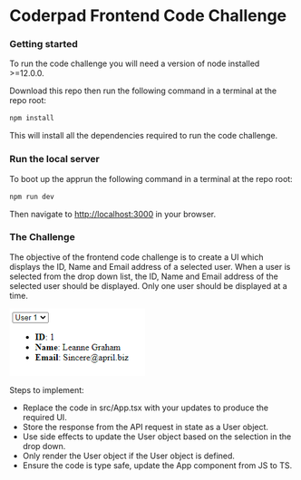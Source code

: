 # Coderpad Frontend Code Challenge

### Getting started

To run the code challenge you will need a version of node installed >=12.0.0.

Download this repo then run the following command in a terminal at the repo root:

```bash
npm install
```

This will install all the dependencies required to run the code challenge.

### Run the local server

To boot up the apprun the following command in a terminal at the repo root:

```bash
npm run dev
```

Then navigate to [http://localhost:3000](http://localhost:3000) in your browser.

### The Challenge

The objective of the frontend code challenge is to create a UI which displays the ID, Name and Email address of a selected user. When a user is selected from the drop down list, the ID, Name and Email address of the selected user should be displayed. Only one user should be displayed at a time.

<img src="example.png" alt="example" />

Steps to implement:

- Replace the code in src/App.tsx with your updates to produce the required UI.
- Store the response from the API request in state as a User object.
- Use side effects to update the User object based on the selection in the drop down.
- Only render the User object if the User object is defined.
- Ensure the code is type safe, update the App component from JS to TS.
